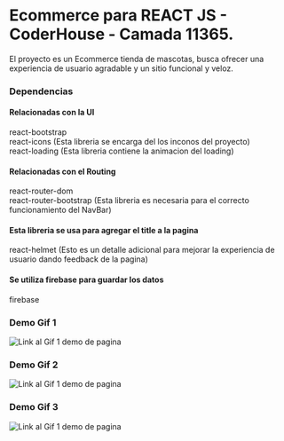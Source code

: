 # Ecommerce para REACT JS - CoderHouse - Camada 11365.

El proyecto es un Ecommerce tienda de mascotas, busca ofrecer una experiencia de usuario agradable y un sitio funcional y veloz.


### Dependencias

#### Relacionadas con la UI
react-bootstrap<br>
react-icons (Esta libreria se encarga del los inconos del proyecto)<br> 
react-loading (Esta libreria contiene la animacion del loading)<br> 

#### Relacionadas con el Routing
react-router-dom<br>
react-router-bootstrap (Esta libreria es necesaria para el correcto funcionamiento del NavBar)<br> 

#### Esta libreria se usa para agregar el title a la pagina
react-helmet (Esto es un detalle adicional para mejorar la experiencia de usuario dando feedback de la pagina)<br> 

#### Se utiliza firebase para guardar los datos 
firebase<br>


### Demo Gif 1
![Link al Gif 1 demo de pagina](https://media.giphy.com/media/raIaw189YIGk85SUU1/giphy.gif)<br>
### Demo Gif 2
![Link al Gif 1 demo de pagina](https://media.giphy.com/media/ALOilPMWYMmb7FubQN/giphy.gif)<br>
### Demo Gif 3
![Link al Gif 1 demo de pagina](https://media.giphy.com/media/pnilvkd40YhSvn4A1t/giphy.gif)<br>
